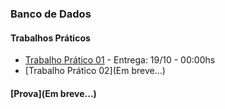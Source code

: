   

### Banco de Dados

#### Trabalhos Práticos
 - [Trabalho Prático 01](https://github.com/gleisonbt/Material_Desenv_Sistemas_Proz/tree/main/Banco_De_Dados/TP01) - Entrega: 19/10 - 00:00hs
 - [Trabalho Prático 02](Em breve...) 

  
#### [Prova](Em breve...)
